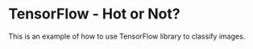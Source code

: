 # TensorFlow - Hot or Not?
This is an example of how to use TensorFlow library to classify images.

<blockquote class="imgur-embed-pub" lang="en" data-id="a/W8uCn"><a href="//imgur.com/W8uCn"></a></blockquote><script async src="//s.imgur.com/min/embed.js" charset="utf-8"></script>
